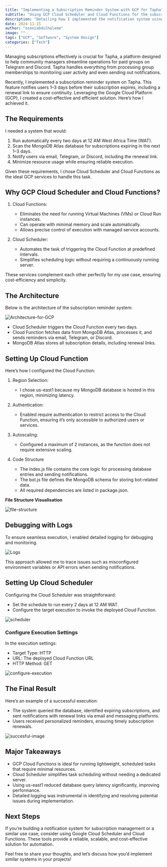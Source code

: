 ```yaml
---
title: "Implementing a Subscription Reminder System with GCP for Tapha"
subtitle: "Using GCP Cloud Scheduler and Cloud Functions for the subscription reminder notifications."
description: "Detailing how I implemented the notification system using GCP resources"
date: 2024-11-15
author: "oseniabdulhaleem"
image: ""
tags: ["GCP", "Software", "System Design"]
categories: ["Tech"]
---
```



Managing subscriptions effectively is crucial for Tapha, a platform designed to help community managers streamline operations for paid groups on Telegram and Discord. Tapha handles everything from processing group memberships to monitoring user activity and even sending out notifications.

Recently, I implemented a subscription reminder system on Tapha. This feature notifies users 1–3 days before their subscription expires, including a renewal link to ensure continuity. 
Leveraging the Google Cloud Platform (GCP), I created a cost-effective and efficient solution. Here’s how I achieved it.

## The Requirements

I needed a system that would:

1. Run automatically every two days at 12 AM West Africa Time (WAT).
1. Scan the MongoDB Atlas database for subscriptions expiring in the next 1–3 days.
1. Notify users via email, Telegram, or Discord, including the renewal link.
1. Minimize resource usage while ensuring reliable execution.

Given these requirements, I chose Cloud Scheduler and Cloud Functions as the ideal GCP services to handle this task.

## Why GCP Cloud Scheduler and Cloud Functions?

1. Cloud Functions:

   - Eliminates the need for running Virtual Machines (VMs) or Cloud Run instances.
   - Can operate with minimal memory and scale automatically.
   - Allows precise control of execution with managed service accounts.

1. Cloud Scheduler:

   - Automates the task of triggering the Cloud Function at predefined intervals.
   - Simplifies scheduling logic without requiring a continuously running server.

These services complement each other perfectly for my use case, ensuring cost-efficiency and simplicity.

## The Architecture

Below is the architecture of the subscription reminder system:

![Architecture-for-GCP](image-1.png)

- Cloud Scheduler triggers the Cloud Function every two days.
- Cloud Function fetches data from MongoDB Atlas, processes it, and sends reminders via email, Telegram, or Discord.
- MongoDB Atlas stores all subscription details, including renewal links.

## Setting Up Cloud Function

Here’s how I configured the Cloud Function:

1. Region Selection:

   - I chose us-east1 because my MongoDB database is hosted in this region, minimizing latency.

1. Authentication:

   - Enabled require authentication to restrict access to the Cloud Function, ensuring it’s only accessible to authorized users or services.

1. Autoscaling:

   - Configured a maximum of 2 instances, as the function does not require extensive scaling.

1. Code Structure

   - The index.js file contains the core logic for processing database entries and sending notifications.
   - The bot.js file defines the MongoDB schema for storing bot-related data.
   - All required dependencies are listed in package.json.

**File Structure Visualisation**

![file-structure](code-setup.png)

## Debugging with Logs

To ensure seamless execution, I enabled detailed logging for debugging and monitoring.

![Logs](logs.png)

This approach allowed me to trace issues such as misconfigured environment variables or API errors when sending notifications.

## Setting Up Cloud Scheduler

Configuring the Cloud Scheduler was straightforward:

- Set the schedule to run every 2 days at 12 AM WAT.
- Configure the target execution to invoke the deployed Cloud Function.

![scheduler](scheduler.png)

### Configure Execution Settings

In the execution settings:

- Target Type: HTTP
- URL: The deployed Cloud Function URL
- HTTP Method: GET

![configure-execution](configure-execution.png)

## The Final Result

Here’s an example of a successful execution:

- The system queried the database, identified expiring subscriptions, and sent notifications with renewal links via email and messaging platforms.
- Users received personalized reminders, ensuring timely subscription renewals.

![succesful-image](image.png)

## Major Takeaways

- GCP Cloud Functions is ideal for running lightweight, scheduled tasks that require minimal resources.
- Cloud Scheduler simplifies task scheduling without needing a dedicated server.
- Using us-east1 reduced database query latency significantly, improving performance.
- Detailed logging was instrumental in identifying and resolving potential issues during implementation.

## Next Steps

If you’re building a notification system for subscription management or a similar use case, consider using Google Cloud Scheduler and Cloud Functions. These tools provide a reliable, scalable, and cost-effective solution for automation.

Feel free to share your thoughts, and let’s discuss how you’d implement similar systems in your projects!
